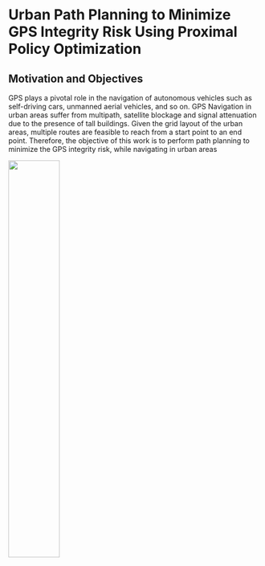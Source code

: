 # Urban Path Planning to Minimize GPS Integrity Risk Using Proximal Policy Optimization 

## Motivation and Objectives
GPS plays a pivotal role in the navigation of autonomous vehicles such as self-driving cars, unmanned aerial vehicles, and so on. GPS Navigation in urban areas suffer from multipath, satellite blockage and signal attenuation due to the presence of tall buildings. Given the grid layout of the urban areas, multiple routes are feasible to reach from a start point to an end point. Therefore, the objective of this work is to perform path planning to minimize the GPS integrity risk, while navigating in urban areas

<img src="https://github.com/compdyn/598rl/tree/master/project/sbhamid2/Images/Motivation.png" width="45%"></img>

